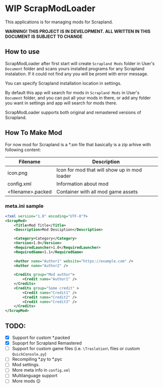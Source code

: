WIP ScrapModLoader
==============

This applications is for managing mods for Scrapland.

**WARNING! THIS PROJECT IS IN DEVELOPMENT. ALL WRITTEN IN THIS DOCUMENT IS SUBJECT TO CHANGE**


## How to use

ScrapModLoader after first start will create `Scrapland Mods` folder in User's `Document` folder
and scans yours installed programs for any Scrapland instalation. If it could not find any you will be promt with error message.

You can specify Scrapland installation location in settings.

By default this app will search for mods in `Scrapland Mods` in User's `Document` folder, 
and you can put all your mods in there, or add any folder you want in 
settings and app will search for mods there.

ScrapModLoader supports both original and remastered versions of Scrapland.


## How To Make Mod

For now mod for Scrapland is a *.sm file that basically is a zip arhive with following content:

| Filename			 | Description									|
|--------------------|----------------------------------------------|
| icon.png			 | Icon for mod that will show up in mod loader	|
| config.xml		 | Information about mod						|
| <filename\>.packed | Container with all mod game assets			|

### meta.ini sample
```xml
<?xml version="1.0" encoding="UTF-8"?>
<ScrapMod>
	<Title>Mod Title</Title>
	<Description>Mod Desciption</Description>

	<Category>Category</Category>
	<Version>1.0</Version>
	<RequiredLauncher>1.0</RequiredLauncher>
	<RequiredGame>1.1</RequiredGame>
	
	<Author name="Author1" website="https://example.com" />
	<Author name="Author2" />
	
	<Credits group="Mod author">
		<Credit name="Author1" />
	</Credits>
	<Credits group="Some credit" >
		<Credit name="Credit1" />
		<Credit name="Credit2" />
		<Credit name="Credit3" />
	</Credits>
</ScrapMod>
```

## TODO:

 - [X] Support for custom *.packed
 - [X] Supoprt for Scrapland Remastered
 - [ ] Support for custom game files (i.e. `\Traslation\` files or custom `QuickConsole.py`)
 - [ ] Recompiling *.py to *.pyc
 - [ ] Mod settings.
 - [ ] More meta info in `config.xml`
 - [ ] Multilanguage support
 - [ ] More mods :wink:
